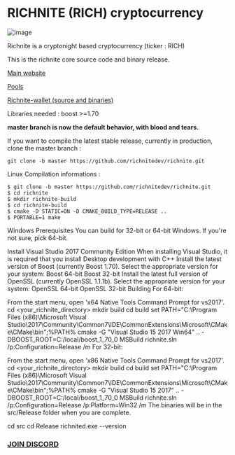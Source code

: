 # RICHNITE (RICH) cryptocurrency 

![image](https://media.discordapp.net/attachments/589835363091087385/589837465100222464/Picture100000000.png?width=400&height=180)

Richnite is a cryptonight based cryptocurrency (ticker : RICH)

This is the richnite core source code and binary release.

[Main website](https://richnite-project.github.io/Richnite/)

[Pools](http://pool.stx.nl/RICH/#)

[Richnite-wallet (source and binaries)](https://github.com/richnite-project/richnite2/releases/tag/v5.0.0)


Libraries needed : boost >=1.70

**master branch is now the default behavior, with blood and tears.**

If you want to compile the latest stable release, currently in production, clone the master branch :
```
git clone -b master https://github.com/richnitedev/richnite.git
```

Linux
Compilation informations : 
```
$ git clone -b master https://github.com/richnitedev/richnite.git
$ cd richnite
$ mkdir richnite-build
$ cd richnite-build
$ cmake -D STATIC=ON -D CMAKE_BUILD_TYPE=RELEASE ..
$ PORTABLE=1 make
```

Windows
Prerequisites
You can build for 32-bit or 64-bit Windows. If you're not sure, pick 64-bit.

Install Visual Studio 2017 Community Edition
When installing Visual Studio, it is required that you install Desktop development with C++
Install the latest version of Boost (currently Boost 1.70). Select the appropriate version for your system:
Boost 64-bit
Boost 32-bit
Install the latest full version of OpenSSL (currently OpenSSL 1.1.1b). Select the appropriate version for your system:
OpenSSL 64-bit
OpenSSL 32-bit
Building
For 64-bit:

From the start menu, open 'x64 Native Tools Command Prompt for vs2017'.
cd <your_richnite_directory>
mkdir build
cd build
set PATH="C:\Program Files (x86)\Microsoft Visual Studio\2017\Community\Common7\IDE\CommonExtensions\Microsoft\CMake\CMake\bin";%PATH%
cmake -G "Visual Studio 15 2017 Win64" .. -DBOOST_ROOT=C:/local/boost_1_70_0
MSBuild richnite.sln /p:Configuration=Release /m
For 32-bit:

From the start menu, open 'x86 Native Tools Command Prompt for vs2017'.
cd <your_richnite_directory>
mkdir build
cd build
set PATH="C:\Program Files (x86)\Microsoft Visual Studio\2017\Community\Common7\IDE\CommonExtensions\Microsoft\CMake\CMake\bin";%PATH%
cmake -G "Visual Studio 15 2017" .. -DBOOST_ROOT=C:/local/boost_1_70_0
MSBuild richnite.sln /p:Configuration=Release /p:Platform=Win32 /m
The binaries will be in the src/Release folder when you are complete.

cd src
cd Release
richnited.exe --version

### [JOIN DISCORD](https://discord.gg/m7rdznM)
